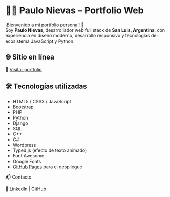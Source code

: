 
# 👨‍💻 Paulo Nievas – Portfolio Web

¡Bienvenido a mi portfolio personal! 🚀  
Soy **Paulo Nievas**, desarrollador web full stack de **San Luis, Argentina**, con experiencia en diseño moderno, desarrollo responsivo y tecnologías del ecosistema JavaScript y Python.

## 🌐 Sitio en línea

🔗 [Visitar portfolio](https://f4cku23.github.io)

## 🛠️ Tecnologías utilizadas

- HTML5 / CSS3 / JavaScript
- Bootstrap
- PHP
- Python
- Django
- SQL
- C++
- C#
- Wordpress
- Typed.js (efecto de texto animado)
- Font Awesome
- Google Fonts
- [GitHub Pages](https://pages.github.com/) para el despliegue



📬 Contacto

🔗 LinkedIn | GitHub